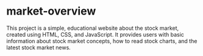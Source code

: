 # market-overview
This project is a simple, educational website about the stock market, created using HTML, CSS, and JavaScript. It provides users with basic information about stock market concepts, how to read stock charts, and the latest stock market news.

